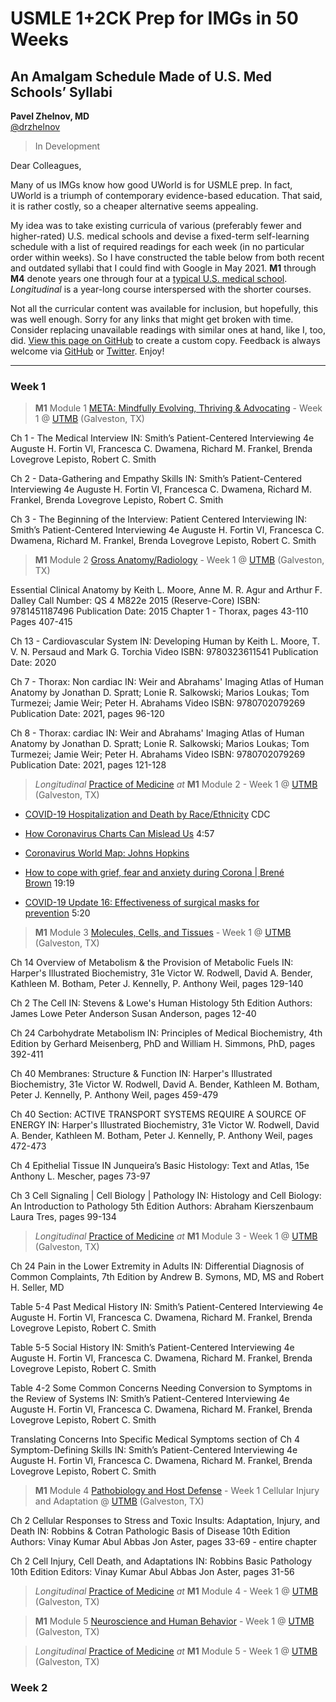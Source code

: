 # USMLE 1+2CK Prep for IMGs in 50 Weeks

## An Amalgam Schedule Made of U.S. Med Schools’ Syllabi

**Pavel Zhelnov, MD**
<br>
[@drzhelnov](https://twitter.com/drzhelnov)

> In Development

Dear Colleagues,

Many of us IMGs know how good UWorld is for USMLE prep. In fact, UWorld is a triumph of contemporary evidence-based education. That said, it is rather costly, so a cheaper alternative seems appealing.

My idea was to take existing curricula of various (preferably fewer and higher-rated) U.S. medical schools and devise a fixed-term self-learning schedule with a list of required readings for each week (in no particular order within weeks). So I have constructed the table below from both recent and outdated syllabi that I could find with Google in May 2021. **M1** through **M4** denote years one through four at a [typical U.S. medical school](https://lcme.org/publications/#Standards). _Longitudinal_ is a year-long course interspersed with the shorter courses.

Not all the curricular content was available for inclusion, but hopefully, this was well enough. Sorry for any links that might get broken with time. Consider replacing unavailable readings with similar ones at hand, like I, too, did. [View this page on GitHub](https://github.com/drzhelnov/drzhelnov.github.io/blob/master/usmle.md) to create a custom copy. Feedback is always welcome via [GitHub](https://github.com/pvzhelnov) or [Twitter](https://twitter.com/drzhelnov). Enjoy!

-----

### Week 1

> **M1** Module 1 [META: Mindfully Evolving, Thriving & Advocating](https://www.utmb.edu/som/som-educational-affairs/instruction-management-office/year-1-2-course-information) - Week 1 @ [UTMB](https://guides.utmb.edu/meta/week1) (Galveston, TX)

Ch 1 - The Medical Interview IN: Smith’s Patient-Centered Interviewing 4e
Auguste H. Fortin VI, Francesca C. Dwamena, Richard M. Frankel, Brenda Lovegrove Lepisto, Robert C. Smith

Ch 2 - Data-Gathering and Empathy Skills IN: Smith’s Patient-Centered Interviewing 4e
Auguste H. Fortin VI, Francesca C. Dwamena, Richard M. Frankel, Brenda Lovegrove Lepisto, Robert C. Smith

Ch 3 - The Beginning of the Interview: Patient Centered Interviewing IN: Smith’s Patient-Centered Interviewing 4e
Auguste H. Fortin VI, Francesca C. Dwamena, Richard M. Frankel, Brenda Lovegrove Lepisto, Robert C. Smith

> **M1** Module 2 [Gross Anatomy/Radiology](https://www.utmb.edu/som/som-educational-affairs/instruction-management-office/year-1-2-course-information) - Week 1 @ [UTMB](https://guides.utmb.edu/gar/week1) (Galveston, TX)

Essential Clinical Anatomy by Keith L. Moore, Anne M. R. Agur and Arthur F. Dalley
Call Number: QS 4 M822e 2015 (Reserve-Core)
ISBN: 9781451187496
Publication Date: 2015
Chapter 1 - Thorax, pages 43-110
Pages 407-415

Ch 13 - Cardiovascular System IN: Developing Human by Keith L. Moore, T. V. N. Persaud and Mark G. Torchia Video
ISBN: 9780323611541
Publication Date: 2020

Ch 7 - Thorax: Non cardiac IN: Weir and Abrahams' Imaging Atlas of Human Anatomy by Jonathan D. Spratt; Lonie R. Salkowski; Marios Loukas; Tom Turmezei; Jamie Weir; Peter H. Abrahams Video
ISBN: 9780702079269
Publication Date: 2021, pages 96-120

Ch 8 - Thorax: cardiac IN: Weir and Abrahams' Imaging Atlas of Human Anatomy by Jonathan D. Spratt; Lonie R. Salkowski; Marios Loukas; Tom Turmezei; Jamie Weir; Peter H. Abrahams Video
ISBN: 9780702079269
Publication Date: 2021, pages 121-128

> _Longitudinal_ [Practice of Medicine](https://www.utmb.edu/som/som-educational-affairs/instruction-management-office/year-1-2-course-information) _at_ **M1** Module 2 - Week 1 @ [UTMB](https://guides.utmb.edu/pom1/m2w1) (Galveston, TX)

-   [COVID-19 Hospitalization and Death by Race/Ethnicity](https://www.cdc.gov/coronavirus/2019-ncov/covid-data/investigations-discovery/hospitalization-death-by-race-ethnicity.html) CDC

-   [How Coronavirus Charts Can Mislead Us](https://youtu.be/O-3Mlj3MQ_Q) 4:57

-   [Coronavirus World Map: Johns Hopkins](https://coronavirus.jhu.edu/map.html)

-   [How to cope with grief, fear and anxiety during Corona \| Brené Brown](https://youtu.be/3pHIsPlhU7o) 19:19

-   [COVID-19 Update 16: Effectiveness of surgical masks for prevention](https://youtu.be/XG1Du-GOJs0) 5:20

> **M1** Module 3 [Molecules, Cells, and Tissues](https://www.utmb.edu/som/som-educational-affairs/instruction-management-office/year-1-2-course-information) - Week 1 @ [UTMB](https://guides.utmb.edu/mct/week1) (Galveston, TX)

Ch 14 Overview of Metabolism & the Provision of Metabolic Fuels IN: Harper's Illustrated Biochemistry, 31e
Victor W. Rodwell, David A. Bender, Kathleen M. Botham, Peter J. Kennelly, P. Anthony Weil, pages 129-140

Ch 2 The Cell IN: Stevens & Lowe's Human Histology
5th Edition
Authors: James Lowe Peter Anderson Susan Anderson, pages 12-40

Ch 24 Carbohydrate Metabolism IN: Principles of Medical Biochemistry, 4th Edition
by Gerhard Meisenberg, PhD and William H. Simmons, PhD, pages 392-411

Ch 40 Membranes: Structure & Function IN: Harper's Illustrated Biochemistry, 31e
Victor W. Rodwell, David A. Bender, Kathleen M. Botham, Peter J. Kennelly, P. Anthony Weil, pages 459-479

Ch 40 Section: ACTIVE TRANSPORT SYSTEMS REQUIRE A SOURCE OF ENERGY IN: Harper's Illustrated Biochemistry, 31e
Victor W. Rodwell, David A. Bender, Kathleen M. Botham, Peter J. Kennelly, P. Anthony Weil, pages 472-473

Ch 4 Epithelial Tissue IN Junqueira’s Basic Histology: Text and Atlas, 15e
Anthony L. Mescher, pages 73-97

Ch 3 Cell Signaling | Cell Biology | Pathology IN: Histology and Cell Biology: An Introduction to Pathology
5th Edition
Authors: Abraham Kierszenbaum Laura Tres, pages 99-134

> _Longitudinal_ [Practice of Medicine](https://www.utmb.edu/som/som-educational-affairs/instruction-management-office/year-1-2-course-information) _at_ **M1** Module 3 - Week 1 @ [UTMB](https://guides.utmb.edu/pom1/m3w1) (Galveston, TX)

Ch 24 Pain in the Lower Extremity in Adults IN: Differential Diagnosis of Common Complaints, 7th Edition
by Andrew B. Symons, MD, MS and Robert H. Seller, MD

Table 5-4 Past Medical History IN: Smith’s Patient-Centered Interviewing 4e
Auguste H. Fortin VI, Francesca C. Dwamena, Richard M. Frankel, Brenda Lovegrove Lepisto, Robert C. Smith

Table 5-5 Social History IN: Smith’s Patient-Centered Interviewing 4e
Auguste H. Fortin VI, Francesca C. Dwamena, Richard M. Frankel, Brenda Lovegrove Lepisto, Robert C. Smith

Table 4-2 Some Common Concerns Needing Conversion to Symptoms in the Review of Systems IN: Smith’s Patient-Centered Interviewing 4e
Auguste H. Fortin VI, Francesca C. Dwamena, Richard M. Frankel, Brenda Lovegrove Lepisto, Robert C. Smith

Translating Concerns Into Specific Medical Symptoms section of Ch 4 Symptom-Defining Skills IN: Smith’s Patient-Centered Interviewing 4e
Auguste H. Fortin VI, Francesca C. Dwamena, Richard M. Frankel, Brenda Lovegrove Lepisto, Robert C. Smith

> **M1** Module 4 [Pathobiology and Host Defense](https://www.utmb.edu/som/som-educational-affairs/instruction-management-office/year-1-2-course-information) - Week 1 Cellular Injury and Adaptation @ [UTMB](https://guides.utmb.edu/phd/week1) (Galveston, TX)

Ch 2 Cellular Responses to Stress and Toxic Insults: Adaptation, Injury, and Death IN: Robbins & Cotran Pathologic Basis of Disease
10th Edition
Authors: Vinay Kumar Abul Abbas Jon Aster, pages 33-69 - entire chapter

Ch 2 Cell Injury, Cell Death, and Adaptations IN: Robbins Basic Pathology
10th Edition
Editors: Vinay Kumar Abul Abbas Jon Aster, pages 31-56

> _Longitudinal_ [Practice of Medicine](https://www.utmb.edu/som/som-educational-affairs/instruction-management-office/year-1-2-course-information) _at_ **M1** Module 4 - Week 1 @ [UTMB](https://guides.utmb.edu/pom1/m4w1) (Galveston, TX)



> **M1** Module 5 [Neuroscience and Human Behavior](https://www.utmb.edu/som/som-educational-affairs/instruction-management-office/year-1-2-course-information) - Week 1 @ [UTMB](https://guides.utmb.edu/nhb/week1) (Galveston, TX)



> _Longitudinal_ [Practice of Medicine](https://www.utmb.edu/som/som-educational-affairs/instruction-management-office/year-1-2-course-information) _at_ **M1** Module 5 - Week 1 @ [UTMB](https://guides.utmb.edu/pom1/m5w1) (Galveston, TX)



### Week 2
